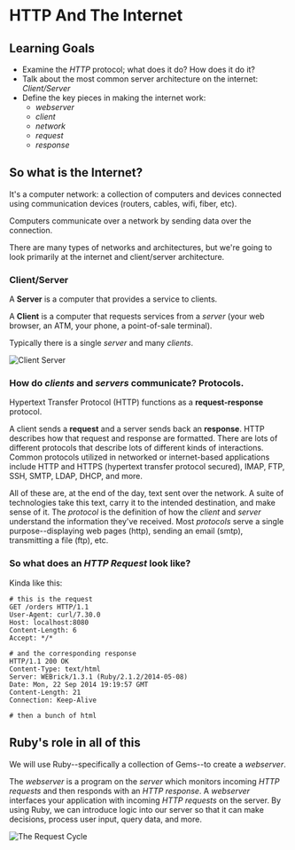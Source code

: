 # HTTP And The Internet
## Learning Goals
- Examine the _HTTP_ protocol; what does it do? How does it do it?
- Talk about the most common server architecture on the internet: _Client/Server_
- Define the key pieces in making the internet work:
  + _webserver_
  + _client_
  + _network_
  + _request_
  + _response_

## So what is the Internet?
It's a computer network: a collection of computers and devices connected using communication devices (routers, cables, wifi, fiber, etc).

Computers communicate over a network by sending data over the connection.

There are many types of networks and architectures, but we're going to look primarily at the internet and client/server architecture.

### Client/Server

A **Server** is a computer that provides a service to clients.

A **Client** is a computer that requests services from a _server_ (your web browser, an ATM, your phone, a point-of-sale terminal).

Typically there is a single _server_ and many _clients_.

![Client Server](images/client-server.png)

### How do _clients_ and _servers_ communicate? Protocols.

Hypertext Transfer Protocol (HTTP) functions as a __request-response__ protocol.

A client sends a __request__ and a server sends back an __response__. HTTP describes how that request and response are formatted. There are lots of different protocols that describe lots of different kinds of interactions. Common protocols utilized in networked or internet-based applications include HTTP and HTTPS (hypertext transfer protocol secured), IMAP, FTP, SSH, SMTP, LDAP, DHCP, and more.

All of these are, at the end of the day, text sent over the network. A suite of technologies take this text, carry it to the intended destination, and make sense of it. The _protocol_ is the definition of how the _client_ and _server_ understand the information they've received. Most _protocols_ serve a single purpose--displaying web pages (http), sending an email (smtp), transmitting a file (ftp), etc.

### So what does an _HTTP Request_ look like?
Kinda like this:

```
# this is the request
GET /orders HTTP/1.1
User-Agent: curl/7.30.0
Host: localhost:8080
Content-Length: 6
Accept: */*
```

```
# and the corresponding response
HTTP/1.1 200 OK
Content-Type: text/html
Server: WEBrick/1.3.1 (Ruby/2.1.2/2014-05-08)
Date: Mon, 22 Sep 2014 19:19:57 GMT
Content-Length: 21
Connection: Keep-Alive

# then a bunch of html
```

## Ruby's role in all of this
We will use Ruby--specifically a collection of Gems--to create a _webserver_.

The _webserver_ is a program on the _server_ which monitors incoming _HTTP requests_
and then responds with an _HTTP response_. A _webserver_ interfaces your application with incoming _HTTP requests_ on the server. By using Ruby, we can introduce logic into our server so that it can make decisions, process user input, query data, and more.

![The Request Cycle](images/request-cycle.jpg)
